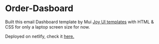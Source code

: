 # Order-Dasboard

Built this email Dashboard template by Mui [Joy UI templates](https://mui.com/joy-ui/getting-started/templates/order-dashboard/) with HTML & CSS for only a laptop screen size for now.

Deployed on netlify, check it [here.]()

